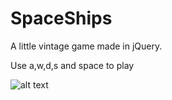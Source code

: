 # SpaceShips

A little vintage game made in jQuery.

Use a,w,d,s and space to play

![alt text](https://raw.githubusercontent.com/jamesmallon/SpaceShips/master/space-ships.png)
